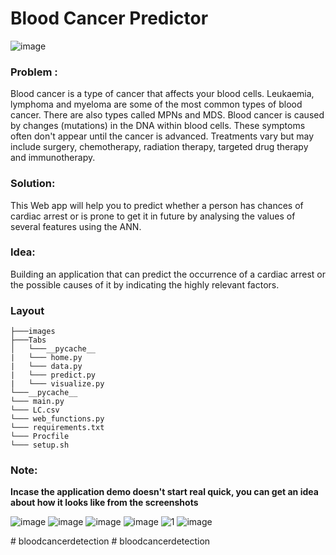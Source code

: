 # Blood Cancer Predictor

![image](https://user-images.githubusercontent.com/64016811/224062920-19fe4bf9-cdf6-46ed-981a-e661bac573db.png)


### Problem : 

Blood cancer is a type of cancer that affects your blood cells. Leukaemia, lymphoma and myeloma are some of the most common types of blood cancer. There are also types called MPNs and MDS. Blood cancer is caused by changes (mutations) in the DNA within blood cells. These symptoms often don't appear until the cancer is advanced. Treatments vary but may include surgery, chemotherapy, radiation therapy, targeted drug therapy and immunotherapy.

### Solution:

This Web app will help you to predict whether a person has chances of cardiac arrest or is prone to get it in future by analysing the values of several features using the ANN.

### Idea: 
Building an application that can predict the occurrence of a cardiac arrest or the possible causes of it by indicating the highly relevant factors. 

### Layout

```
├───images
├───Tabs
│   └───__pycache__
|   └─── home.py
|   └─── data.py
|   └─── predict.py
|   └─── visualize.py
└───__pycache__
└─── main.py
└─── LC.csv
└─── web_functions.py
└─── requirements.txt
└─── Procfile
└─── setup.sh
```


### Note:
**Incase the application demo doesn't start real quick, you can get an idea about how it looks like from the screenshots**

![image](https://user-images.githubusercontent.com/64016811/198943129-c74e57fb-de6c-4939-bfb8-d6eb4a6e63e4.png)
![image](https://user-images.githubusercontent.com/64016811/198943200-e54f9366-7c49-48f1-974f-c81d408de29e.png)
![image](https://user-images.githubusercontent.com/64016811/198943265-d289e544-8890-487d-83bc-7e136acadf65.png)
![image](https://user-images.githubusercontent.com/64016811/198956316-ee87e87e-daad-42a6-b852-6022a3a913c8.png)
![1](https://user-images.githubusercontent.com/64016811/198943446-ef8847ba-7c3c-468a-8a3e-4d0ef29ad287.png)
![image](https://user-images.githubusercontent.com/64016811/198943581-38dc1948-caac-4762-9f1a-1bdf2ef887f3.png)


#   b l o o d c a n c e r d e t e c t i o n  
 #   b l o o d c a n c e r d e t e c t i o n  
 